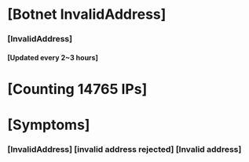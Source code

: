 # [Botnet InvalidAddress]
### [InvalidAddress]
#### [Updated every 2~3 hours]

# [Counting 14765 IPs]

# [Symptoms] 

###   [InvalidAddress] [invalid address rejected] [Invalid address]
